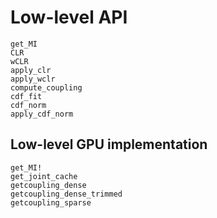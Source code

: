 # Low-level API

```@docs
get_MI
CLR
wCLR
apply_clr
apply_wclr
compute_coupling
cdf_fit
cdf_norm
apply_cdf_norm
```

## Low-level GPU implementation
```@docs
get_MI!
get_joint_cache
getcoupling_dense
getcoupling_dense_trimmed
getcoupling_sparse
```
